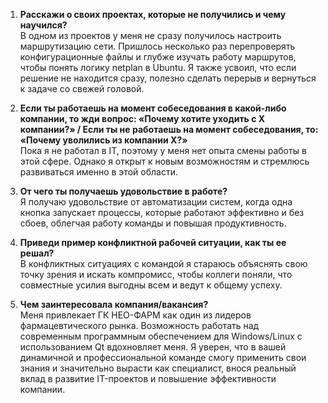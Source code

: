 1. **Расскажи о своих проектах, которые не получились и чему научился?**   
В одном из проектов у меня не сразу получилось настроить маршрутизацию сети. Пришлось несколько раз перепроверять конфигурационные файлы и глубже изучать работу маршрутов, чтобы понять логику netplan в Ubuntu. Я также усвоил, что если решение не находится сразу, полезно сделать перерыв и вернуться к задаче со свежей головой.

2. **Если ты работаешь на момент собеседования в какой-либо компании, то жди вопрос: «Почему хотите уходить с Х компании?» / Если ты не работаешь на момент собеседования, то: «Почему уволились из компании Х?»**   
Пока я не работал в IT, поэтому у меня нет опыта смены работы в этой сфере. Однако я открыт к новым возможностям и стремлюсь развиваться именно в этой области.

3. **От чего ты получаешь удовольствие в работе?**  
Я получаю удовольствие от автоматизации систем, когда одна кнопка запускает процессы, которые работают эффективно и без сбоев, облегчая работу команды и повышая продуктивность.

4. **Приведи пример конфликтной рабочей ситуации, как ты ее решал?**   
В конфликтных ситуациях с командой я стараюсь объяснять свою точку зрения и искать компромисс, чтобы коллеги поняли, что совместные усилия выгодны всем и ведут к общему успеху.

5. **Чем заинтересовала компания/вакансия?**   
Меня привлекает ГК НЕО-ФАРМ как один из лидеров фармацевтического рынка. Возможность работать над современным программным обеспечением для Windows/Linux с использованием Qt вдохновляет меня. Я уверен, что в вашей динамичной и профессиональной команде смогу применить свои знания и значительно вырасти как специалист, внося реальный вклад в развитие IT-проектов и повышение эффективности компании.